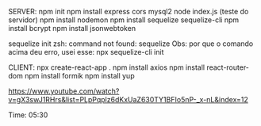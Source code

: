SERVER:
npm init
npm install express cors mysql2
node index.js (teste do servidor)
npm install nodemon
npm install sequelize sequelize-cli
npm install bcrypt
npm install jsonwebtoken

sequelize init
zsh: command not found: sequelize
Obs: por que o comando acima deu erro, usei esse: npx sequelize-cli init

CLIENT:
npx create-react-app .
npm install axios
npm install react-router-dom
npm install formik 
npm install yup




https://www.youtube.com/watch?v=gX3swJ1RHrs&list=PLpPqplz6dKxUaZ630TY1BFIo5nP-_x-nL&index=12

Time: 05:30
